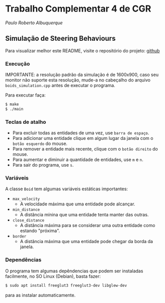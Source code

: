 # Trabalho Complementar 4 de CGR
  *Paulo Roberto Albuquerque*
## Simulação de Steering Behaviours

Para visualizar melhor este README, visite o repositório do projeto: [github](https://github.com/paulora2405/udesc/tree/master/cgr/TC4-cpp-port)

### Execução

IMPORTANTE: a resolução padrão da simulação é de 1600x900, caso seu monitor não suporte esta resolução, mude-a no cabeçalho do arquivo `boids_simulation.cpp` antes de executar o programa.

Para executar faça:
```sh
$ make
$ ./main
```

### Teclas de atalho

- Para excluir todas as entidades de uma vez, use `barra de espaço`.
- Para adicionar uma entidade clique em algum lugar da janela com o `botão esquerdo` do mouse.
- Para remover a entidade mais recente, clique com o `botão direito` do mouse.
- Para aumentar e diminuir a quantidade de entidades, use `m` e `n`.
- Para sair do programa, use `s`.

### Variáveis

A classe `Boid` tem algumas variáveis estáticas importantes:
- `max_velocity`
  - A velocidade máxima que uma entidade pode alcançar.
- `min_distance`
  - A distância mínina que uma entidade tenta manter das outras.
- `close_distance`
  - A distância máxima para se considerar uma outra entidade como estando "próxima".
- `border`
  - A distância máxima que uma entidade pode chegar da borda da janela.

### Dependências

O programa tem algumas depêndencias que podem ser instaladas facilmente, no SO Linux (Debian), basta fazer:

```sh
$ sudo apt install freeglut3 freeglut3-dev libglew-dev
```
para as instalar automaticamente.
